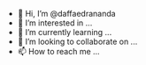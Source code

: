 - 👋 Hi, I’m @daffaedrananda
- 👀 I’m interested in ...
- 🌱 I’m currently learning ...
- 💞️ I’m looking to collaborate on ...
- 📫 How to reach me ...

<!---
daffaedrananda/daffaedrananda is a ✨ special ✨ repository because its `README.md` (this file) appears on your GitHub profile.
You can click the Preview link to take a look at your changes.
--->

